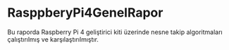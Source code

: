 # RasppberyPi4GenelRapor
<p>Bu raporda Raspberry Pi 4 geliştirici kiti üzerinde nesne takip algoritmaları çalıştırılmış ve karşılaştırılmıştır.</p>
